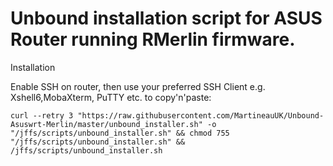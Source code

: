 # Unbound installation script for ASUS Router running RMerlin firmware.

Installation

Enable SSH on router, then use your preferred SSH Client e.g. Xshell6,MobaXterm, PuTTY etc. to copy'n'paste:

	curl --retry 3 "https://raw.githubusercontent.com/MartineauUK/Unbound-Asuswrt-Merlin/master/unbound_installer.sh" -o "/jffs/scripts/unbound_installer.sh" && chmod 755 "/jffs/scripts/unbound_installer.sh" && /jffs/scripts/unbound_installer.sh

